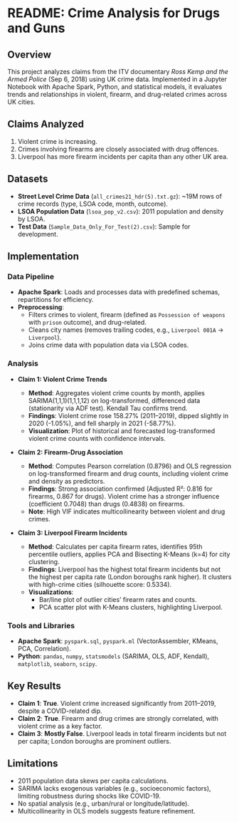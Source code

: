 # README: Crime Analysis for Drugs and Guns

## Overview
This project analyzes claims from the ITV documentary *Ross Kemp and the Armed Police* (Sep 6, 2018) using UK crime data. Implemented in a Jupyter Notebook with Apache Spark, Python, and statistical models, it evaluates trends and relationships in violent, firearm, and drug-related crimes across UK cities.

## Claims Analyzed
1. Violent crime is increasing.
2. Crimes involving firearms are closely associated with drug offences.
3. Liverpool has more firearm incidents per capita than any other UK area.

## Datasets
- **Street Level Crime Data** (`all_crimes21_hdr(5).txt.gz`): ~19M rows of crime records (type, LSOA code, month, outcome).
- **LSOA Population Data** (`lsoa_pop_v2.csv`): 2011 population and density by LSOA.
- **Test Data** (`Sample_Data_Only_For_Test(2).csv`): Sample for development.

## Implementation
### Data Pipeline
- **Apache Spark**: Loads and processes data with predefined schemas, repartitions for efficiency.
- **Preprocessing**: 
  - Filters crimes to violent, firearm (defined as `Possession of weapons` with `prison` outcome), and drug-related.
  - Cleans city names (removes trailing codes, e.g., `Liverpool 001A` → `Liverpool`).
  - Joins crime data with population data via LSOA codes.

### Analysis
- **Claim 1: Violent Crime Trends**
  - **Method**: Aggregates violent crime counts by month, applies SARIMA(1,1,1)(1,1,1,12) on log-transformed, differenced data (stationarity via ADF test). Kendall Tau confirms trend.
  - **Findings**: Violent crime rose 158.27% (2011–2019), dipped slightly in 2020 (-1.05%), and fell sharply in 2021 (-58.77%).
  - **Visualization**: Plot of historical and forecasted log-transformed violent crime counts with confidence intervals.

- **Claim 2: Firearm-Drug Association**
  - **Method**: Computes Pearson correlation (0.8796) and OLS regression on log-transformed firearm and drug counts, including violent crime and density as predictors.
  - **Findings**: Strong association confirmed (Adjusted R²: 0.816 for firearms, 0.867 for drugs). Violent crime has a stronger influence (coefficient 0.7048) than drugs (0.4838) on firearms.
  - **Note**: High VIF indicates multicollinearity between violent and drug crimes.

- **Claim 3: Liverpool Firearm Incidents**
  - **Method**: Calculates per capita firearm rates, identifies 95th percentile outliers, applies PCA and Bisecting K-Means (k=4) for city clustering.
  - **Findings**: Liverpool has the highest total firearm incidents but not the highest per capita rate (London boroughs rank higher). It clusters with high-crime cities (silhouette score: 0.5334).
  - **Visualizations**:
    - Bar/line plot of outlier cities’ firearm rates and counts.
    - PCA scatter plot with K-Means clusters, highlighting Liverpool.

### Tools and Libraries
- **Apache Spark**: `pyspark.sql`, `pyspark.ml` (VectorAssembler, KMeans, PCA, Correlation).
- **Python**: `pandas`, `numpy`, `statsmodels` (SARIMA, OLS, ADF, Kendall), `matplotlib`, `seaborn`, `scipy`.

## Key Results
- **Claim 1**: **True**. Violent crime increased significantly from 2011–2019, despite a COVID-related dip.
- **Claim 2**: **True**. Firearm and drug crimes are strongly correlated, with violent crime as a key factor.
- **Claim 3**: **Mostly False**. Liverpool leads in total firearm incidents but not per capita; London boroughs are prominent outliers.

## Limitations
- 2011 population data skews per capita calculations.
- SARIMA lacks exogenous variables (e.g., socioeconomic factors), limiting robustness during shocks like COVID-19.
- No spatial analysis (e.g., urban/rural or longitude/latitude).
- Multicollinearity in OLS models suggests feature refinement.
